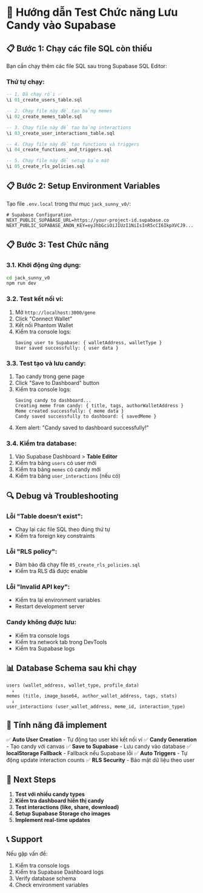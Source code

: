# 🍭 Hướng dẫn Test Chức năng Lưu Candy vào Supabase

## 📋 Bước 1: Chạy các file SQL còn thiếu

Bạn cần chạy thêm các file SQL sau trong Supabase SQL Editor:

### **Thứ tự chạy:**
```sql
-- 1. Đã chạy rồi ✅
\i 01_create_users_table.sql

-- 2. Chạy file này để tạo bảng memes
\i 02_create_memes_table.sql

-- 3. Chạy file này để tạo bảng interactions
\i 03_create_user_interactions_table.sql

-- 4. Chạy file này để tạo functions và triggers
\i 04_create_functions_and_triggers.sql

-- 5. Chạy file này để setup bảo mật
\i 05_create_rls_policies.sql
```

## 📋 Bước 2: Setup Environment Variables

Tạo file `.env.local` trong thư mục `jack_sunny_v0/`:

```env
# Supabase Configuration
NEXT_PUBLIC_SUPABASE_URL=https://your-project-id.supabase.co
NEXT_PUBLIC_SUPABASE_ANON_KEY=eyJhbGciOiJIUzI1NiIsInR5cCI6IkpXVCJ9...
```

## 📋 Bước 3: Test Chức năng

### **3.1. Khởi động ứng dụng:**
```bash
cd jack_sunny_v0
npm run dev
```

### **3.2. Test kết nối ví:**
1. Mở `http://localhost:3000/gene`
2. Click "Connect Wallet" 
3. Kết nối Phantom Wallet
4. Kiểm tra console logs:
   ```
   Saving user to Supabase: { walletAddress, walletType }
   User saved successfully: { user data }
   ```

### **3.3. Test tạo và lưu candy:**
1. Tạo candy trong gene page
2. Click "Save to Dashboard" button
3. Kiểm tra console logs:
   ```
   Saving candy to dashboard...
   Creating meme from candy: { title, tags, authorWalletAddress }
   Meme created successfully: { meme data }
   Candy saved successfully to dashboard: { savedMeme }
   ```
4. Xem alert: "Candy saved to dashboard successfully!"

### **3.4. Kiểm tra database:**
1. Vào Supabase Dashboard > **Table Editor**
2. Kiểm tra bảng `users` có user mới
3. Kiểm tra bảng `memes` có candy mới
4. Kiểm tra bảng `user_interactions` (nếu có)

## 🔍 Debug và Troubleshooting

### **Lỗi "Table doesn't exist":**
- Chạy lại các file SQL theo đúng thứ tự
- Kiểm tra foreign key constraints

### **Lỗi "RLS policy":**
- Đảm bảo đã chạy file `05_create_rls_policies.sql`
- Kiểm tra RLS đã được enable

### **Lỗi "Invalid API key":**
- Kiểm tra lại environment variables
- Restart development server

### **Candy không được lưu:**
- Kiểm tra console logs
- Kiểm tra network tab trong DevTools
- Kiểm tra Supabase logs

## 📊 Database Schema sau khi chạy

```
users (wallet_address, wallet_type, profile_data)
  ↓
memes (title, image_base64, author_wallet_address, tags, stats)
  ↓
user_interactions (user_wallet_address, meme_id, interaction_type)
```

## 🎯 Tính năng đã implement

✅ **Auto User Creation** - Tự động tạo user khi kết nối ví
✅ **Candy Generation** - Tạo candy với canvas
✅ **Save to Supabase** - Lưu candy vào database
✅ **localStorage Fallback** - Fallback nếu Supabase lỗi
✅ **Auto Triggers** - Tự động update interaction counts
✅ **RLS Security** - Bảo mật dữ liệu theo user

## 🚀 Next Steps

1. **Test với nhiều candy types**
2. **Kiểm tra dashboard hiển thị candy**
3. **Test interactions (like, share, download)**
4. **Setup Supabase Storage cho images**
5. **Implement real-time updates**

## 📞 Support

Nếu gặp vấn đề:
1. Kiểm tra console logs
2. Kiểm tra Supabase Dashboard logs
3. Verify database schema
4. Check environment variables






